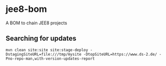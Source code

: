 # jee8-bom

A BOM to chain JEE8 projects

## Searching for updates

    mvn clean site:site site:stage-deploy -DstagingSiteURL=file:///tmp/mysite -DtopSiteURL=https://www.ds-2.de/ -Pno-repo-man,with-version-updates-report
